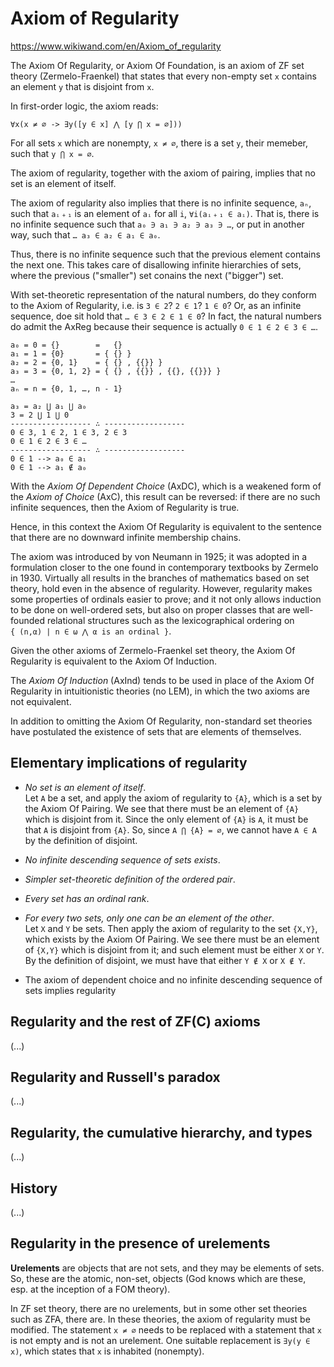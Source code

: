 # Axiom of Regularity

https://www.wikiwand.com/en/Axiom_of_regularity

The Axiom Of Regularity, or Axiom Of Foundation, is an axiom of ZF set theory (Zermelo-Fraenkel) that states that every non-empty set `x` contains an element `y` that is disjoint from `x`.

In first-order logic, the axiom reads: 

`∀x(x ≠ ∅ -> ∃y([y ∈ x] ⋀ [y ⋂ x = ∅]))`

For all sets `x` which are nonempty, `x ≠ ∅`, 
there is a set `y`, their memeber, 
such that `y ⋂ x = ∅`.

The axiom of regularity, together with the axiom of pairing, implies that no set is an element of itself.

The axiom of regularity also implies that there is no infinite sequence, `aₙ`, such that `aᵢ﹢₁` is an element of `aᵢ` for all `i`, `∀i(aᵢ﹢₁ ∈ aᵢ)`. That is, there is no infinite sequence such that `a₀ ∋ a₁ ∋ a₂ ∋ a₃ ∋ …`, or put in another way, such that `… a₃ ∈ a₂ ∈ a₁ ∈ a₀`.

Thus, there is no infinite sequence such that the previous element contains the next one. This takes care of disallowing infinite hierarchies of sets, where the previous ("smaller") set conains the next ("bigger") set.

With set-theoretic representation of the natural numbers, do they conform to the Axiom of Regularity, i.e. is `3 ∈ 2`? `2 ∈ 1`? `1 ∈ 0`? Or, as an infinite sequence, doe sit hold that `… ∈ 3 ∈ 2 ∈ 1 ∈ 0`? In fact, the natural numbers do admit the AxReg because their sequence is actually `0 ∈ 1 ∈ 2 ∈ 3 ∈ …`.

```
a₀ = 0 = {}        =   {}
a₁ = 1 = {0}       = { {} }
a₂ = 2 = {0, 1}    = { {} , {{}} }
a₃ = 3 = {0, 1, 2} = { {} , {{}} , {{}, {{}}} }
…
aₙ = n = {0, 1, …, n - 1}

a₃ = a₂ ⋃ a₁ ⋃ a₀
3 = 2 ⋃ 1 ⋃ 0
------------------ ∴ ------------------
0 ∈ 3, 1 ∈ 2, 1 ∈ 3, 2 ∈ 3
0 ∈ 1 ∈ 2 ∈ 3 ∈ …
------------------ ∴ ------------------
0 ∈ 1 --> a₀ ∈ a₁
0 ∈ 1 --> a₁ ∉ a₀
```


With the *Axiom Of Dependent Choice* (AxDC), which is a weakened form of the *Axiom of Choice* (AxC), this result can be reversed: if there are no such infinite sequences, then the Axiom of Regularity is true.

Hence, in this context the Axiom Of Regularity is equivalent to the sentence that there are no downward infinite membership chains.

The axiom was introduced by von Neumann in 1925; it was adopted in a formulation closer to the one found in contemporary textbooks by Zermelo in 1930. Virtually all results in the branches of mathematics based on set theory, hold even in the absence of regularity. However, regularity makes some properties of ordinals easier to prove; and it not only allows induction to be done on well-ordered sets, but also on proper classes that are well-founded relational structures such as the lexicographical ordering on    
`{ (n,α) | n ∈ ω ⋀ α is an ordinal }`.

Given the other axioms of Zermelo-Fraenkel set theory, the Axiom Of Regularity is equivalent to the Axiom Of Induction.

The *Axiom Of Induction* (AxInd) tends to be used in place of the Axiom Of Regularity in intuitionistic theories (no LEM), in which the two axioms are not equivalent.

In addition to omitting the Axiom Of Regularity, non-standard set theories have postulated the existence of sets that are elements of themselves.

## Elementary implications of regularity

* *No set is an element of itself*.   
  Let `A` be a set, and apply the axiom of regularity to `{A}`, which is a set by the Axiom Of Pairing. We see that there must be an element of `{A}` which is disjoint from it. Since the only element of `{A}` is `A`, it must be that `A` is disjoint from `{A}`. So, since `A ⋂ {A} = ∅`, we cannot have `A ∈ A` by the definition of disjoint.
* *No infinite descending sequence of sets exists*.
* *Simpler set-theoretic definition of the ordered pair*.
* *Every set has an ordinal rank*.
* *For every two sets, only one can be an element of the other*.   
  Let `X` and `Y` be sets. Then apply the axiom of regularity to the set `{X,Y}`, which exists by the Axiom Of Pairing. We see there must be an element of `{X,Y}` which is disjoint from it; and such element must be either `X` or `Y`. By the definition of disjoint, we must have that either `Y ∉ X` or `X ∉ Y`.


* The axiom of dependent choice and no infinite descending sequence of sets implies regularity


## Regularity and the rest of ZF(C) axioms
(...)

## Regularity and Russell's paradox
(...)

## Regularity, the cumulative hierarchy, and types
(...)

## History
(...)

## Regularity in the presence of urelements

**Urelements** are objects that are not sets, and they may be elements of sets. So, these are the atomic, non-set, objects (God knows which are these, esp. at the inception of a FOM theory).

In ZF set theory, there are no urelements, but in some other set theories such as ZFA, there are. In these theories, the axiom of regularity must be modified. The statement `x ≠ ∅` needs to be replaced with a statement that `x` is not empty and is not an urelement. One suitable replacement is `∃y(y ∈ x)`, which states that `x` is inhabited (nonempty).
